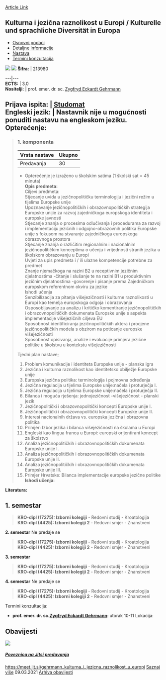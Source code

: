 [Article Link](https://www.fhs.hr/predmet/kjruekusdie)

## Kulturna i jezična raznolikost u Europi / Kulturelle und sprachliche Diversität in Europa
  * [Osnovni podaci](https://www.fhs.hr/predmet/kjruekusdie#v1id-904828_436971_1_0 "Osnovni podaci")
  * [Detaljne informacije](https://www.fhs.hr/predmet/kjruekusdie#v1id-904828_436971_1_1 "Detaljne informacije")
  * [Nastava](https://www.fhs.hr/predmet/kjruekusdie#v1id-904828_436971_1_2 "Nastava")
  * [Termini konzultacija](https://www.fhs.hr/predmet/kjruekusdie#v1id-904828_436971_1_3 "Termini konzultacija")


[![](https://www.fhs.hr/img/flags/gif/hr.gif)](https://www.fhs.hr/predmet/kjruekusdie) [![](https://www.fhs.hr/img/flags/gif/gb.gif)](https://www.fhs.hr/en/course/caldiekusdie)
**Šifra:** |  213980  
  
---|---  
**ECTS:** |  3.0   
**Nositelji:** |  prof. emer. dr. sc. [Zygfryd Eckardt Gehrmann](https://www.fhs.hr/djelatnik/zygfryd_eckardt.gehrmann)   
  
**Prijava ispita:** |  [Studomat](http://www.isvu.hr/studomat)  
**Engleski jezik:** |  Nastavnik nije u mogućnosti ponuditi nastavu na engleskom jeziku.   
**Opterećenje:**  
---  
> ### 1. komponenta
> | Vrsta nastave | Ukupno  
> ---|---  
> Predavanja | 30  
> * Opterećenje je izraženo u školskim satima (1 školski sat = 45 minuta)   
**Opis predmeta:**  
> Ciljevi predmeta:  
>  Stjecanje uvida u jezičnopolitičku terminologiju i jezični režim u tijelima Europske unije   
>  Upoznavanje jezičnopolitičkih i obrazovnopolitičkih strategija Europske unijie za razvoj zajedničkoga europskoga identiteta i europske javnosti  
>  Stjecanje znanja o procesima odlučivanja i procedurama za razvoj i implementaciju jezičnih i odgojno-obrazovnih politika Europske unije s fokusom na stvaranje zajedničkoga europskoga obrazovnoga prostora  
>  Stjecanje znanja o različitim regionalnim i nacionalnim jezičnopolitičkim konceptima o učenju i vrijednosti stranih jezika u školskom obrazovanju u Europi   
>  Uvjeti za upis predmeta i / ili ulazne kompetencije potrebne za predmet   
>  Znanje njemačkoga na razini B2 u receptivnim jezičnim djelatnostima -čitanje i slušanje te na razini B1 u produktivnim jezičnim djelatnostima -govorenje i pisanje prema Zajedničkom europskom referentnom okviru za jezike  
>  Ishodi učenja  
>  Senzibilizacija za pitanja višejezičnosti i kulturne raznolikosti u Europi kao temelja europskoga odgoja i obrazovanja   
>  Osposobljavanje za analizu i kritičko komentiranje jezičnopolitičkih i obrazovnopolitičkih dokumenata Europske unije s aspekta implementacije višejezičnih ciljeva EU  
>  Sposobnost identificiranja jezičnopolitičkiih aktera i procjene jezičnopolitičkih modela s obzirom na poticanje europske višejezičnosti   
>  Sposobnost opisivanja, analize i evaluacije primjera jezične politike u školstvu u kontekstu višejezičnosti   
>    
>  Tjedni plan nastave;  
>  1. Problem komunikacije i identiteta Europske unije - planska igra   
>  2. Jezična i kulturna raznolikost kao identitetsko obilježje Europske unije   
>  3. Europska jezična politika: terminologija i pojmovna određenja   
>  4. Jezična regulacija u tijelima Europske unije:načela i proturječja I.  
>  5. Jezična regulacija u tijelima Europske unije:načela i proturječja II.  
>  6. Bilanca i moguća rješenja: jednojezičnost -višejezičnost - planski jezik  
>  7. Jezičnopolitički i obrazovnopolitički koncepti Europske unije I.  
>  8. Jezičnopolitički i obrazovnopolitički koncepti Europske unije II.  
>  9. Interesi nacionalnih država vs. europska jezična i obrazovna politika   
>  10. Primjer: Izbor jezika i bilanca višejezičnosti na školama u Europi   
>  11. Engleski kao lingua franca u Europi: europski orijentirani koncept za školstvo  
>  12. Analiza jezičnopolitičkih i obrazovnopolitičkih dokumenata Europske unije I.  
>  13. Analiza jezičnopolitičkih i obrazovnopolitičkih dokumenata Europske unije II.  
>  14. Analiza jezičnopolitičkih i obrazovnopolitičkih dokumenata Europske unije III.  
>  15. Primjer Hrvatske: Bilanca implementacije europske jezične politike  
**Ishodi učenja:**  

  
**Literatura:**  

  
**1. semestar**  
---  
> **KRO-dipl (17275): Izborni kolegiji** - Redovni studij - Kroatologija  
>  **KRO-dipl (4425): Izborni kolegiji 2** - Redovni smjer - Znanstveni  
>   
  
**2. semestar** Ne predaje se  
> **KRO-dipl (17275): Izborni kolegiji** - Redovni studij - Kroatologija  
>  **KRO-dipl (4425): Izborni kolegiji 2** - Redovni smjer - Znanstveni  
>   
  
**3. semestar**  
> **KRO-dipl (17275): Izborni kolegiji** - Redovni studij - Kroatologija  
>  **KRO-dipl (4425): Izborni kolegiji 2** - Redovni smjer - Znanstveni  
>   
  
**4. semestar** Ne predaje se  
> **KRO-dipl (17275): Izborni kolegiji** - Redovni studij - Kroatologija  
>  **KRO-dipl (4425): Izborni kolegiji 2** - Redovni smjer - Znanstveni  
>   
Termini konzultacija: 
  * **prof. emer. dr. sc.[Zygfryd Eckardt Gehrmann](https://www.fhs.hr/djelatnik/zygfryd_eckardt.gehrmann)**: 
utorak 10-11
Lokacija: 


## Obavijesti
[ ![](https://www.fhs.hr/_pub/themes_static/hrstud2024/default/img/default_news.jpg) ](https://www.fhs.hr/predmet/kjruekusdie?@=21eqo#news_119662)
#####  [Poveznica na Jitsi predavanja](https://www.fhs.hr/predmet/kjruekusdie?@=21eqo#news_119662)
https://meet.jit.si/gehrmann_kulturna_i_jezicna_raznolikost_u_europi 
[Saznaj više](https://www.fhs.hr/predmet/kjruekusdie?@=21eqo#news_119662)
09.03.2021
[Arhiva obavijesti](https://www.fhs.hr/predmet/kjruekusdie?@=21chd#news_119662 "Arhiva obavijesti")
